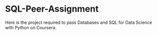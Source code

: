 # SQL-Peer-Assignment
Here is the project required to pass Databases and SQL for Data Science with Python on Coursera.

